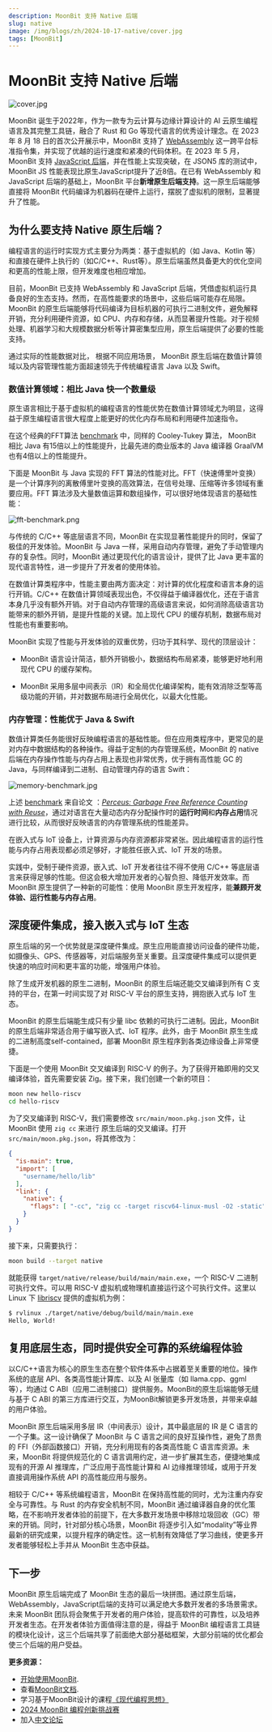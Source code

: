 ```yaml
---
description: MoonBit 支持 Native 后端
slug: native
image: /img/blogs/zh/2024-10-17-native/cover.jpg
tags: [MoonBit]
---
```


# MoonBit 支持 Native 后端

![cover.jpg](cover.jpg)

MoonBit 诞生于2022年，作为一款专为云计算与边缘计算设计的 AI 云原生编程语言及其完整工具链，融合了 Rust 和 Go 等现代语言的优秀设计理念。在 2023 年 8 月 18 日的首次公开展示中，MoonBit 支持了 [WebAssembly](https://www.moonbitlang.cn/blog/first-announce) 这一跨平台标准指令集，并实现了优越的运行速度和紧凑的代码体积。在 2023 年 5 月，MoonBit 支持 [JavaScript 后端](https://www.moonbitlang.cn/blog/js-support)，并在性能上实现突破，在 JSON5 库的测试中，MoonBit JS 性能表现比原生JavaScript提升了近8倍。在已有 WebAssembly 和 JavaScript 后端的基础上，MoonBit 平台**新增原生后端支持**。这一原生后端能够直接将 MoonBit 代码编译为机器码在硬件上运行，摆脱了虚拟机的限制，显著提升了性能。

## 为什么要支持 Native 原生后端？

编程语言的运行时实现方式主要分为两类：基于虚拟机的（如 Java、Kotlin 等）和直接在硬件上执行的（如C/C++、Rust等）。原生后端虽然具备更大的优化空间和更高的性能上限，但开发难度也相应增加。

目前，MoonBit 已支持 WebAssembly 和 JavaScript 后端，凭借虚拟机运行具备良好的生态支持。然而，在高性能要求的场景中，这些后端可能存在局限。MoonBit 的原生后端能够将代码编译为目标机器的可执行二进制文件，避免解释开销，充分利用硬件资源，如 CPU、内存和存储，从而显著提升性能。对于视频处理、机器学习和大规模数据分析等计算密集型应用，原生后端提供了必要的性能支持。

通过实际的性能数据对比， 根据不同应用场景， MoonBit 原生后端在数值计算领域以及内容管理性能方面超速领先于传统编程语言 Java 以及 Swift。

### 数值计算领域：相比 Java 快一个数量级

原生语言相比于基于虚拟机的编程语言的性能优势在数值计算领域尤为明显，这得益于原生编程语言很大程度上能更好的优化内存布局和利用硬件加速指令。

在这个经典的FFT算法 [benchmark](https://github.com/moonbit-community/moonbit-native-benchmark1) 中，同样的 Cooley-Tukey 算法， MoonBit 相比 Java 有15倍以上的性能提升，比最先进的商业版本的 Java 编译器 GraalVM 也有4倍以上的性能提升。

下面是 MoonBit 与 Java 实现的 FFT 算法的性能对比。FFT（快速傅里叶变换）是一个计算序列的离散傅里叶变换的高效算法，在信号处理、压缩等许多领域有重要应用。FFT 算法涉及大量数值运算和数组操作，可以很好地体现语言的基础性能：

![fft-benchmark.png](fft-benchmark.png)

与传统的 C/C++ 等底层语言不同，MoonBit 在实现显著性能提升的同时，保留了极佳的开发体验。MoonBit 与 Java 一样，采用自动内存管理，避免了手动管理内存的复杂性。同时，MoonBit 通过更现代化的语言设计，提供了比 Java 更丰富的现代语言特性，进一步提升了开发者的使用体验。

在数值计算类程序中，性能主要由两方面决定：对计算的优化程度和语言本身的运行开销。C/C++ 在数值计算领域表现出色，不仅得益于编译器优化，还在于语言本身几乎没有额外开销。对于自动内存管理的高级语言来说，如何消除高级语言功能带来的额外开销，是提升性能的关键。加上现代 CPU 的缓存机制，数据布局对性能也有重要影响。

MoonBit 实现了性能与开发体验的双重优势，归功于其科学、现代的顶层设计：

- MoonBit 语言设计简洁，额外开销极小，数据结构布局紧凑，能够更好地利用现代 CPU 的缓存架构。

- MoonBit 采用多层中间表示（IR）和全局优化编译架构，能有效消除泛型等高级功能的开销，并对数据布局进行全局优化，以最大化性能。

### 内存管理：性能优于 Java & Swift

数值计算类任务能很好反映编程语言的基础性能。但在应用类程序中，更常见的是对内存中数据结构的各种操作。得益于定制的内存管理系统，MoonBit 的 native 后端在内存操作性能与内存占用上表现也非常优秀，优于拥有高性能 GC 的 Java，与同样编译到二进制、自动管理内存的语言 Swift：

![memory-benchmark.jpg](memory-benchmark.jpg)

上述 [benchmark](https://github.com/moonbit-community/moonbit-native-benchmark2) 来自论文 ：[*Perceus: Garbage Free Reference Counting with Reuse*](https://www.microsoft.com/en-us/research/publication/perceus-garbage-free-reference-counting-with-reuse-2/)，通过对语言在大量动态内存分配操作时的**运行时间**和**内存占用**情况进行比较，从而很好反映语言的内存管理系统的性能差异。

在嵌入式与 IoT 设备上，计算资源与内存资源都非常紧张。因此编程语言的运行性能与内存占用表现都必须足够好，才能胜任嵌入式、IoT 开发的场景。

实践中，受制于硬件资源，嵌入式、IoT 开发者往往不得不使用 C/C++ 等底层语言来获得足够的性能。但这会极大增加开发者的心智负担、降低开发效率。而 MoonBit 原生提供了一种新的可能性：使用 MoonBit 原生开发程序，能**兼顾开发体验、运行性能与内存占用**。

## 深度硬件集成，接入嵌入式与 IoT 生态

原生后端的另一个优势就是深度硬件集成。原生应用能直接访问设备的硬件功能，如摄像头、GPS、传感器等，对后端服务至关重要。且深度硬件集成可以提供更快速的响应时间和更丰富的功能，增强用户体验。

除了生成开发机器的原生二进制，MoonBit 的原生后端还能交叉编译到所有 C 支持的平台，在第一时间实现了对 RISC-V 平台的原生支持，拥抱嵌入式与 IoT 生态。

MoonBit 的原生后端能生成只有少量 libc 依赖的可执行二进制。因此，MoonBit 的原生后端非常适合用于编写嵌入式、IoT 程序。此外，由于 MoonBit 原生生成的二进制高度self-contained，部署 MoonBit 原生程序到各类边缘设备上非常便捷。

下面是一个使用 MoonBit 交叉编译到 RISC-V 的例子。为了获得开箱即用的交叉编译体验，首先需要安装 Zig。接下来，我们创建一个新的项目：

```bash
moon new hello-riscv
cd hello-riscv
```

为了交叉编译到 RISC-V，我们需要修改 `src/main/moon.pkg.json` 文件，让 MoonBit 使用 `zig cc` 来进行 原生后端的交叉编译。打开 `src/main/moon.pkg.json`，将其修改为：

```json
{
  "is-main": true,
  "import": [
    "username/hello/lib"
  ],
  "link": {
    "native": {
      "flags": [ "-cc", "zig cc -target riscv64-linux-musl -O2 -static" ]
    }
  }
}
```

接下来，只需要执行：

```bash
moon build --target native
```

就能获得 `target/native/release/build/main/main.exe`，一个 RISC-V 二进制可执行文件。可以用 RISC-V 虚拟机或物理机直接运行这个可执行文件。这里以 Linux 下 [libriscv](https://github.com/libriscv/libriscv) 提供的虚拟机为例：

```bash
$ rvlinux ./target/native/debug/build/main/main.exe
Hello, World!
```

## 复用底层生态，同时提供安全可靠的系统编程体验

以C/C++语言为核心的原生生态在整个软件体系中占据着至关重要的地位。操作系统的底层 API、各类高性能计算库、以及 AI 张量库（如 llama.cpp、ggml 等），均通过 C ABI（应用二进制接口）提供服务。MoonBit的原生后端能够无缝与基于 C ABI 的第三方库进行交互，为MoonBit解锁更多开发场景，并带来卓越的用户体验。

MoonBit 原生后端采用多层 IR（中间表示）设计，其中最底层的 IR 是 C 语言的一个子集。这一设计确保了 MoonBit 与 C 语言之间的良好互操作性，避免了昂贵的 FFI（外部函数接口）开销，充分利用现有的各类高性能 C 语言库资源。未来，MoonBit 将提供规范化的 C 语言调用约定，进一步扩展其生态，便捷地集成现有的开源 AI 推理库，广泛应用于高性能计算和 AI 边缘推理领域，或用于开发直接调用操作系统 API 的高性能应用与服务。

相较于 C/C++ 等系统编程语言，MoonBit 在保持高性能的同时，尤为注重内存安全与可靠性。与 Rust 的内存安全机制不同，MoonBit 通过编译器自身的优化策略，在不影响开发者体验的前提下，在大多数开发场景中移除垃圾回收（GC）带来的开销。同时，针对部分核心场景，MoonBit 将逐步引入如“modality”等业界最新的研究成果，以提升程序的确定性。这一机制有效降低了学习曲线，使更多开发者能够轻松上手并从 MoonBit 生态中获益。

## 下一步

MoonBit 原生后端完成了 MoonBit 生态的最后一块拼图。通过原生后端，WebAssembly，JavaScript后端的支持可以满足绝大多数开发者的多场景需求。未来 MoonBit 团队将会聚焦于开发者的用户体验，提高软件的可靠性，以及培养开发者生态。在开发者体验方面值得注意的是，得益于 MoonBit 编程语言工具链的模块化设计，这三个后端共享了前面绝大部分基础框架，大部分前端的优化都会使三个后端的用户受益。

**更多资源：**

- [开始使用MoonBit](https://www.moonbitlang.cn/download/).
- 查看[MoonBit文档](https://docs.moonbitlang.cn/).
- 学习基于MoonBit设计的课程[《现代编程思想》](https://moonbitlang.github.io/moonbit-textbook/)
- [2024 MoonBit 编程创新挑战赛](https://www.moonbitlang.cn/2024-mgpic)
- 加入[中文论坛](https://taolun.moonbitlang.com/)
